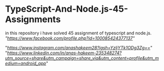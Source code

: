 # TypeScript-And-Node.js-45-Assignments
in this repository i have solved 45 assignment of typescript and node.js.
*"https://www.facebook.com/profile.php?id=100085424377137"*

"*https://www.instagram.com/anashakeem28?igsh=YzljYTk1ODg3Zg==*"
"*https://www.linkedin.com/in/anas-hakeem-235348274?utm_source=share&utm_campaign=share_via&utm_content=profile&utm_medium=android_app*"
